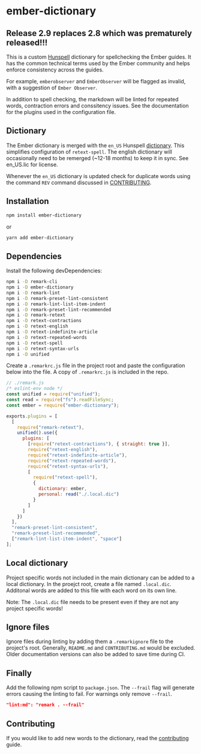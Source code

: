# ember-dictionary

## **Release 2.9 replaces 2.8 which was prematurely released!!!**

This is a custom [Hunspell](http://hunspell.github.io) dictionary for spellchecking the Ember guides.  It has the common technical terms used by the Ember community and helps enforce consistency across the guides.

For example, `emberobserver` and `EmberObserver` will be flagged as invalid, with a suggestion of `Ember Observer`.

In addition to spell checking, the markdown will be linted for repeated words, contraction errors and conssitency issues. See the documentation for the plugins used in the configuration file.

## Dictionary
The Ember dictionary is merged with the `en_US` Hunspell [dictionary](http://wordlist.sourceforge.net). This simplifies configuration of `retext-spell`.  The english dictionary will occasionally need to be remerged (~12-18 months) to keep it in sync. See en_US.lic for license. 

Whenever the `en_US` dictionary is updated check for duplicate words using the command `REV` command discussed in [CONTRIBUTING](contributing#finally).

## Installation

```bash
npm install ember-dictionary
```
or

```bash
yarn add ember-dictionary
```
## Dependencies

Install the following devDependencies:

```bash
npm i -D remark-cli
npm i -D ember-dictionary
npm i -D remark-lint
npm i -D remark-preset-lint-consistent
npm i -D remark-lint-list-item-indent
npm i -D remark-preset-lint-recommended
npm i -D remark-retext
npm i -D retext-contractions
npm i -D retext-english
npm i -D retext-indefinite-article
npm i -D retext-repeated-words
npm i -D retext-spell
npm i -D retext-syntax-urls
npm i -D unified
```

Create a `.remarkrc.js` file in the project root and paste the configuration below into the file. A copy of `.remarkrc.js` is included in the repo.

```js
// ./remark.js
/* eslint-env node */
const unified = require("unified");
const read = require("fs").readFileSync;
const ember = require("ember-dictionary");

exports.plugins = [
  [
    require("remark-retext"),
    unified().use({
      plugins: [
        [require("retext-contractions"), { straight: true }],
        require("retext-english"),
        require("retext-indefinite-article"),
        require("retext-repeated-words"),
        require("retext-syntax-urls"),
        [
          require("retext-spell"),
          {
            dictionary: ember,
            personal: read("./.local.dic")
          }
        ]
      ]
    })
  ],
  "remark-preset-lint-consistent",
  "remark-preset-lint-recommended",
  ["remark-lint-list-item-indent", "space"]
];
```

## Local dictionary

Project specific words not included in the main dictionary can be added to a local dictionary. In the proejct root, create a file named `.local.dic`. Additonal words are added to this file with each word on its own line.

Note: The `.local.dic` file needs to be present even if they are not any project specific words!

## Ignore files

Ignore files during linting by adding them a `.remarkignore` file to the project's root. Generally, `README.md` and `CONTRIBUTING.md` would be excluded. Older documentation versions can also be added to save time during CI.

## Finally

Add the following npm script to `package.json`. The `--frail` flag will generate errors causing the linting to fail. For warnings only remove `--frail`.

```json
"lint:md": "remark . --frail"
```
## Contributing

If you would like to add new words to the dictionary, read the [contributing](./contributing.md) guide.
